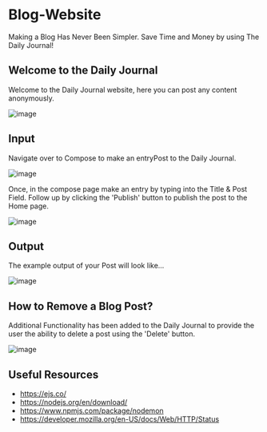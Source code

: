 # Blog-Website
Making a Blog Has Never Been Simpler. Save Time and Money by using The Daily Journal! 

## Welcome to the Daily Journal 
Welcome to the Daily Journal website, here you can post any content anonymously. 

![image](https://user-images.githubusercontent.com/91548582/142619558-f3d34fbc-9106-4a66-8a9b-fad10255e16c.png)

## Input 
Navigate over to Compose to make an entryPost to the Daily Journal.

![image](https://user-images.githubusercontent.com/91548582/142620015-525851e4-97c6-49b2-aac2-8e0d7197f15c.png)

Once, in the compose page make an entry by typing into the Title & Post Field. Follow up by clicking the 'Publish' button to publish the post to the Home page.  

![image](https://user-images.githubusercontent.com/91548582/142620441-7095927c-119a-45df-a7f9-a1d64ce5cfe4.png)

## Output 

The example output of your Post will look like...

![image](https://user-images.githubusercontent.com/91548582/142620993-a45d9f8e-605f-41a0-8d79-18c08135946b.png)

## How to Remove a Blog Post?
Additional Functionality has been added to the Daily Journal to provide the user the ability to delete a post using the 'Delete' button. 

![image](https://user-images.githubusercontent.com/91548582/142621352-e4c975ed-131a-4806-b01c-99369d70afb7.png)

## Useful Resources 

* https://ejs.co/
* https://nodejs.org/en/download/
* https://www.npmjs.com/package/nodemon 
* https://developer.mozilla.org/en-US/docs/Web/HTTP/Status

